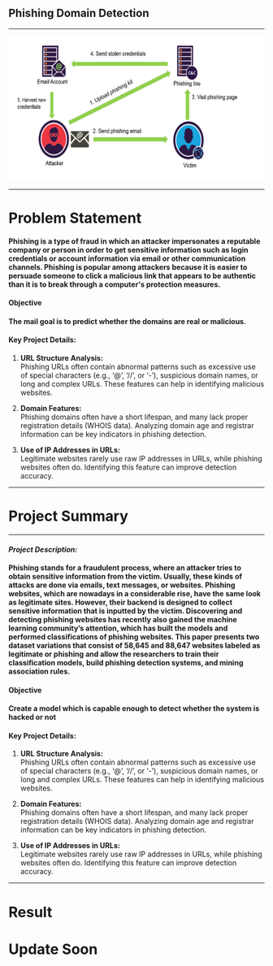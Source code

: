 ## Phishing Domain Detection
----
![MainPage](MainPage.png)

----
# **Problem Statement**
#### Phishing is a type of fraud in which an attacker impersonates a reputable company or person in order to get sensitive information such as login credentials or account information via email or other communication channels. Phishing is popular among attackers because it is easier to persuade someone to click a malicious link that appears to be authentic than it is to break through a computer's protection measures.

#### Objective
#### The mail goal is to predict whether the domains are real or malicious.

#### **Key Project Details:**

1. **URL Structure Analysis:**  
   Phishing URLs often contain abnormal patterns such as excessive use of special characters (e.g., ‘@’, ‘//’, or ‘-’), suspicious domain names, or long and complex URLs. These features can help in identifying malicious websites.

2. **Domain Features:**  
   Phishing domains often have a short lifespan, and many lack proper registration details (WHOIS data). Analyzing domain age and registrar information can be key indicators in phishing detection.

3. **Use of IP Addresses in URLs:**  
   Legitimate websites rarely use raw IP addresses in URLs, while phishing websites often do. Identifying this feature can improve detection accuracy.

--------

# **Project Summary**

---
#### ***Project Description:***
<h4>
Phishing stands for a fraudulent process, where an attacker tries to obtain sensitive information from the victim. Usually, these kinds of attacks are done via emails, text messages, or websites. Phishing websites, which are nowadays in a considerable rise, have the same look as legitimate sites. However, their backend is designed to collect sensitive information that is inputted by the victim. Discovering and detecting phishing websites has recently also gained the machine learning community’s attention, which has built the models and performed classifications of phishing websites. This paper presents two dataset variations that consist of 58,645 and 88,647 websites labeled as legitimate or phishing and allow the researchers to train their classification models, build phishing detection systems, and mining association rules.
</h4>

#### **Objective**

#### Create a model which is capable enough to detect whether the system is hacked or not


#### **Key Project Details:**

1. **URL Structure Analysis:**  
   Phishing URLs often contain abnormal patterns such as excessive use of special characters (e.g., ‘@’, ‘//’, or ‘-’), suspicious domain names, or long and complex URLs. These features can help in identifying malicious websites.

2. **Domain Features:**  
   Phishing domains often have a short lifespan, and many lack proper registration details (WHOIS data). Analyzing domain age and registrar information can be key indicators in phishing detection.

3. **Use of IP Addresses in URLs:**  
   Legitimate websites rarely use raw IP addresses in URLs, while phishing websites often do. Identifying this feature can improve detection accuracy.

--------

# **Result**

# Update Soon